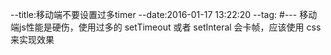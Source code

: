 --title:移动端不要设置过多timer
--date:2016-01-17 13:22:20
--tag:
#---
移动端js性能是硬伤，使用过多的 setTimeout 或者 setInteral 会卡帧，应该使用 css 来实现效果
